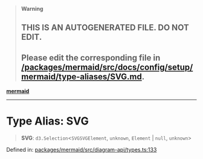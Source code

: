 > **Warning**
>
> ## THIS IS AN AUTOGENERATED FILE. DO NOT EDIT.
>
> ## Please edit the corresponding file in [/packages/mermaid/src/docs/config/setup/mermaid/type-aliases/SVG.md](../../../../../packages/mermaid/src/docs/config/setup/mermaid/type-aliases/SVG.md).

[**mermaid**](../../README.md)

---

# Type Alias: SVG

> **SVG**: `d3.Selection`<`SVGSVGElement`, `unknown`, `Element` | `null`, `unknown`>

Defined in: [packages/mermaid/src/diagram-api/types.ts:133](https://github.com/mermaid-js/mermaid/blob/master/packages/mermaid/src/diagram-api/types.ts#L133)
